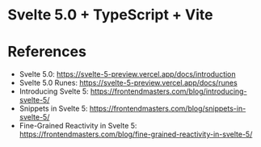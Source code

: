 Svelte 5.0 + TypeScript + Vite
=========================



# References

* Svelte 5.0: https://svelte-5-preview.vercel.app/docs/introduction
* Svelte 5.0 Runes: https://svelte-5-preview.vercel.app/docs/runes
* Introducing Svelte 5: https://frontendmasters.com/blog/introducing-svelte-5/
* Snippets in Svelte 5: https://frontendmasters.com/blog/snippets-in-svelte-5/
* Fine-Grained Reactivity in Svelte 5: https://frontendmasters.com/blog/fine-grained-reactivity-in-svelte-5/
